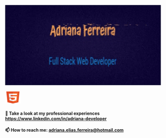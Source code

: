 <div justify="center">
  <img width="900px" height="260px" src="https://github.com/Drilias/Drilias/blob/main/giphy.gif"/>
</div>
</br>

<div>
   <img justify="center" alt="HTML" height="40" width="50" src="https://raw.githubusercontent.com/devicons/devicon/master/icons/html5/html5-original.svg"> 
</div>

#### 👀 Take a look at my professional experiences https://www.linkedin.com/in/adriana-developer
#### 📫 How to reach me: adriana.elias.ferreira@hotmail.com


